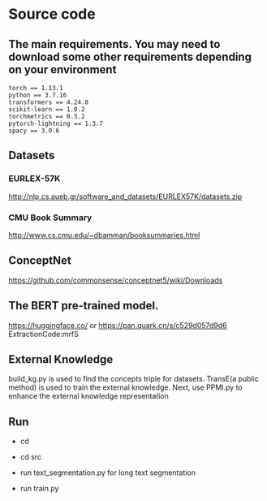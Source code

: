 # Source code
## The main requirements. You may need to download some other requirements depending on your environment
```
torch == 1.13.1
python == 3.7.16
transformers == 4.24.0
scikit-learn == 1.0.2
torchmetrics == 0.3.2
pytorch-lightning == 1.3.7
spacy == 3.0.6
```
## Datasets
### EURLEX-57K
http://nlp.cs.aueb.gr/software_and_datasets/EURLEX57K/datasets.zip
### CMU Book Summary
http://www.cs.cmu.edu/~dbamman/booksummaries.html

## ConceptNet
https://github.com/commonsense/conceptnet5/wiki/Downloads

## The BERT pre-trained model.
https://huggingface.co/ or https://pan.quark.cn/s/c529d057d9d6  ExtractionCode:mrfS

## External Knowledge
build_kg.py is used to find the concepts triple for datasets.
TransE(a public method) is used to train the external knowledge.
Next, use PPMI.py to enhance the external knowledge representation

## Run
* cd 

* cd src

* run text_segmentation.py for long text segmentation

* run train.py

